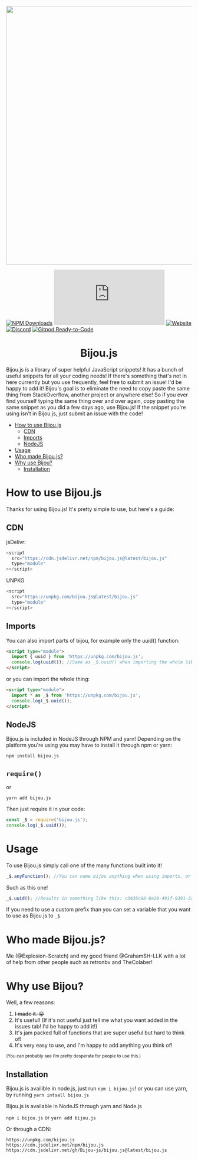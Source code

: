 <div align="center"><img width="700" src="https://bijou.js.org/bijou.png"></div>

[![NPM Downloads](https://img.shields.io/npm/dm/bijou.js.svg?style=for-the-badge&color=lightseagreen)](https://npmjs.com/bijou.js)
[![GitHub stars](https://img.shields.io/github/stars/bijou-js/bijou.js?color=lightseagreen&style=for-the-badge)](https://github.com/bijou-js/bijou.js/stargazers)
[![Website](https://img.shields.io/website?down_color=lightseagreen&down_message=Down%20%3A%27%28&label=Website%20status&style=for-the-badge&up_color=lightseagreen&up_message=Online%21&url=https%3A%2F%2Fbijou.js.org)](https://bijou.js.org)
[![Discord](https://img.shields.io/discord/789662824678686720?style=for-the-badge&color=lightseagreen)](https://discord.gg/Ec5Wvp78w7)
[![Gitpod Ready-to-Code](https://img.shields.io/badge/Gitpod-ready--to--code-blue?logo=gitpod&style=for-the-badge&color=lightseagreen)](https://gitpod.io/#https://github.com/bijou-js/bijou.js)

<h1 align=center>Bijou.js</h1>

Bijou.js is a library of super helpful JavaScript snippets! It has a bunch of
useful snippets for all your coding needs! If there's something that's not in
here currently but you use frequently, feel free to submit an issue! I'd be happy
to add it! Bijou's goal is to eliminate the need to copy paste the same thing
from StackOverflow, another project or anywhere else! So if you ever find
yourself typing the same thing over and over again, copy pasting the same
snippet as you did a few days ago, use Bijou.js! If the snippet you're using
isn't in Bijou.js, just submit an issue with the code!

- [How to use Bijou.js](#how-to-use-bijoujs)
  - [CDN](#cdn)
  - [Imports](#imports)
  - [NodeJS](#nodejs)
- [Usage](#usage)
- [Who made Bijou.js?](#who-made-bijoujs)
- [Why use Bijou?](#why-use-bijou)
  - [Installation](#installation)

# How to use Bijou.js

Thanks for using Bijou.js! It's pretty simple to use, but here's a guide:

## CDN

jsDelivr:

```js
<script
  src="https://cdn.jsdelivr.net/npm/bijou.js@latest/bijou.js"
  type="module"
></script>
```

UNPKG

```js
<script
  src="https://unpkg.com/bijou.js@latest/bijou.js"
  type="module"
></script>
```

## Imports

You can also import parts of bijou, for example only the uuid() function:

```html
<script type="module">
  import { uuid } from 'https://unpkg.com/bijou.js';
  console.log(uuid()); //Same as _$.uuid() when importing the whole library.
</script>
```

or you can import the whole thing:

```html
<script type="module">
  import * as _$ from 'https://unpkg.com/bijou.js';
  console.log(_$.uuid());
</script>
```

## NodeJS

Bijou.js is included in NodeJS through NPM and yarn! Depending on the platform you're using you may have to install it through npm or yarn:

```bash
npm install bijou.js
```


## `require()`

or

```
yarn add bijou.js
```

Then just require it in your code:


```js
const _$ = require('bijou.js');
console.log(_$.uuid());
```

# Usage

To use Bijou.js simply call one of the many functions built into it!

```js
_$.anyFunction(); //You can name bijou anything when using imports, or when using node you can name it using require();
```

Such as this one!

```js
_$.uuid(); //Results in something like this: c3435c88-0a20-491f-9391-3afde9c4a2d1
```

If you need to use a custom prefix than you can set a variable that you want to use as Bijou.js to `_$`

# Who made Bijou.js?

Me (@Explosion-Scratch) and my good friend @GrahamSH-LLK with a lot of help from other people such as retronbv and TheColaber!

# Why use Bijou?

Well, a few reasons:

1. <s>I made it. 😛</s>
2. It's useful! (If it's not useful just tell me what you want added in the
   issues tab! I'd be happy to add it!)
3. It's jam packed full of functions that are super useful but hard to think of!
4. It's very easy to use, and I'm happy to add anything you think of!

<small>(You can probably see I'm pretty desperate for people to use
this.)</small>

## Installation


Bijou.js is availible in node.js, just run `npm i bijou.js`!
or you can use yarn, by running `yarn intsall bijou.js`

Bijou.js is available in NodeJS through yarn and Node.js

`npm i bijou.js`
or
`yarn add bijou.js`

Or through a CDN:

```
https://unpkg.com/bijou.js
https://cdn.jsdelivr.net/npm/bijou.js
https://cdn.jsdelivr.net/gh/Bijou-js/bijou.js@latest/bijou.js
```

